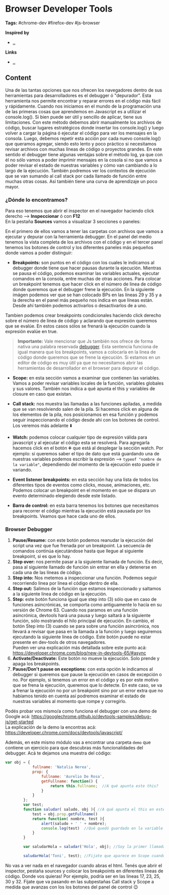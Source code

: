 # Browser Developer Tools

**Tags:** #chrome-dev #firefox-dev #js-browser

**Inspired by**
- [..]()

**Links**
- [..]()

## Content

Una de las tantas opciones que nos ofrecen los navegadores dentro de sus herramientas para desarrolladores es el debugger ó "depurador". Esta herramienta nos permite encontrar y reparar errores en el código más fácil y rápidamente. Cuando nos iniciamos en el mundo de la programación una de las primeras cosas que aprendemos  en Javascript es a utilizar el console.log(). Si bien puede ser útil y sencillo de aplicar, tiene sus limitaciones. Con este método debemos abrir manualmente los archivos de código, buscar lugares estratégicos donde insertar los console.log() y luego volver a cargar la página ó ejecutar el código para ver los mensajes en la consola. Luego, debemos repetir esta acción por cada nuevo console.log() que queramos agregar, siendo esto lento y  poco práctico si necesitamos revisar archivos con muchas líneas de código o proyectos grandes. 
En este sentido el debugger tiene  algunas ventajas sobre el método log, ya que con él 
no sólo vamos a poder imprimir mensajes en la cosola si no que vamos a poder revisar el estado de nuestras variables y cómo van cambiando a lo largo de la ejecución. También podremos ver los contextos de ejecución que se van sumando al call stack por cada llamado de función entre muchas otras cosas. Asi también tiene una curva de aprendizaje un poco mayor. 

### ¿Dónde lo encontramos?

Para eso tenemos que abrir el inspector en el navegador haciendo click derecho --> <b>Inspeccionar</b> ó con <b>F12</b></br>
En la pestaña <b>Sources</b> vamos a visualizar 3 secciones o paneles:

En el primero de ellos vamos a tener las carpetas con archivos que vamos a ejecutar y depurar con la herramienta debugger. En el panel del medio tenemos la vista completa de los archivos con el código y en el tercer panel tenemos los botones de control y los diferentes paneles más pequeños donde vamos a poder distinguir: 

* <b>Breakpoints:</b> son puntos en el código con los cuales le indicamos al debugger donde tiene que hacer pausas durante la ejecución. Mientras se pausa el código, podemos examinar las variables actuales, ejecutar comandos en la consola, entre muchas de otras acciones. Para colocar un breakpoint tenemos que hacer click en el número de linea de código donde queremos que el debugger frene la ejecución. En la siguiente imágen podemos ver que se han colocado BPs en las líneas 29 y 35 y a la derecha en el panel más pequeño nos indica en que líneas están. Desde ahí también podemos activarlos o desactivarlos de a uno. 

Tambien podemos crear breakpoints condicionales haciendo click derecho sobre el número de linea de código y aclarando que expresión queremos que se evalúe. En estos casos sólos se frenará la ejecución cuando la expresión evalúe en true. 

> <b>Importante:</b> Vale mencionar que Js también nos ofrece de forma nativa una palabra reservada <a href=" https://developer.mozilla.org/es/docs/Web/JavaScript/Reference/Statements/debugger">debugger</a>. Esta sentencia funciona de igual manera que los breakpoints, vamos a colocarla en la linea de código donde queremos que se frene la ejecución. Si estamos en un editor de código es muy útil ya que no necesitamos abrir las herramientas de desarrollador en el browser para depurar el código. 

* <b>Scope:</b> en esta sección vamos a examinar que contienen las variables. Vamos a poder revisar  variables locales de la función, variables globales y sus valores.  También nos indica a qué apunta el this y variables de closure en caso que existan.

* <b>Call stack:</b> nos muestra las llamadas a las funciones apiladas, a medida que se van resolviendo salen de la pila. Si hacemos click en alguna de los elementos de la pila, nos posicionamos en esa función y podemos seguir inspeccionando el código desde ahi con los botones de control. Los veremos más adelante ⬇️

* <b>Watch:</b> podemos colocar cualquier tipo de expresión válida para javascript y al ejecutar el código esta se resolverá. Para agregarla hacemos click en el botón ➕ que está al desplegar la sección watch. Por ejemplo: si queremos saber el tipo de dato que está guardando una de nuestras variables podemos escribir la expresión --> <code>typeof "nombre de la variable"</code>, dependiendo del momento de la ejecución esto puede ir variando.

* <b>Event listener breakpoints:</b> en esta sección hay una lista de todos los diferentes tipos de eventos como clicks, mouse, animaciones, etc. Podemos colocar un breakpoint en el momento en que se dispara un evento determinado elegiendo desde este listado.

* <b>Barra de control:</b> en esta barra tenemos los botones que necesitamos para recorrer el código mientras la ejecución está pausada por los breakpoints. Veamos que hace cada uno de ellos.

### Browser Debugger

1) <b>Pause/Resume:</b> con este botón podemos reanudar la ejecución del script una vez que fue frenada por un breakpoint. La secuencia de comandos continúa ejecutándose hasta que llegue al siguiente breakpoint, si es que lo hay.
2) <b>Step over:</b> nos permite pasar a la siguiente llamada de función. Es decir, pasa al siguiente llamado de función sin entrar en ella y detenerse en cada una de las líneas de código.
3) <b>Step into:</b> Nos metemos a inspeccionar una función. Podemos seguir recorriendo linea por linea el código dentro de ella.
4) <b>Step out:</b> Salimos de la función que estamos inspeccionado y saltamos a la siguiente linea de código en la ejecución.
5) <b>Step:</b> este botón funciona igual que step into (3) sólo que en caso de funciones asincrónicas, se comporta como antiguamente lo hacía en su versión de Chrome 63. Cuando nos paramos en una función asincrónica, devtools hará una pausa y luego saltará a la siguiente función, sólo mostrando el hilo principal de ejecución. En cambio, el botón Step into (3) cuando se para sobre una función asincrónica, nos llevará a revisar que pasa en la llamada a la función y luego seguiremos ejecutando la siguiente línea de código. Este botón puede no estar presente en dev-tools de otros navegadores.</br> 
Pueden ver una explicación más detallada sobre este punto acá: https://developer.chrome.com/blog/new-in-devtools-65/#async
6) <b>Activate/Deactivate:</b> Este botón no mueve la ejecución. Solo prende y apaga los breakpoints.
7) <b>Pause/Don't pause on exceptions:</b> con esta opción le indicamos al debugger si queremos que pause la ejecución en casos de excepción o no. Por ejemplo, si tenemos un error en el código y es por este motivo que se frena la ejecución, queremos que lo detecte. En este caso, se va a frenar la ejecución no por un breakpoint sino por un error extra que no habíamos tenido en cuenta así podremos examinar el estado de nuestras variables al momento que rompe y corregirlo.

Podés probar vos mismo/a como funciona el debugger con una demo de Google acá: https://googlechrome.github.io/devtools-samples/debug-js/get-started </br>
La explicación de la demo la encontras acá: https://developer.chrome.com/docs/devtools/javascript/

Además, en este mismo módulo vas a encontrar una carpeta `demo` que contiene un ejercicio para que descubras más funcionalidades del debugger. Acá te dejamos una muestra del código: 

```js
var obj = {
            fullname: 'Natalia Nerea',
            prop: {
                fullname: 'Aurelio De Rosa',  
                getFullname: function() {
                    return this.fullname;  //A qué apunta este this?
                }
            }
        };
        var test;
        function saludar( saludo, obj ){ //A qué apunta el this en este momento?
            test = obj.prop.getFullname() 
            return function( nombre, test ){
                alert(saludo + ' ' + nombre);
                console.log(test)  //Qué quedó guardado en la variable test?
            }
        }

        var saludarHola = saludar('Hola', obj); //Soy la primer llamada de función

        saludarHola('Toni', test); //Fijate que aparece en Scope cuando ejecutamos esta función...
```

No vas a ver nada en el navegador cuando abras el html. Tenés que abrir el inspector, pestaña sources y colocar los breakpoints en diferentes lineas de código. Donde vos quieras! Por ejemplo, podría ser en las lineas 17, 23, 25, 30 y 32. Fijate que va pasando en las subpestañas Call stack y Scope a medida que avanzas con los los botones del panel de control 😉